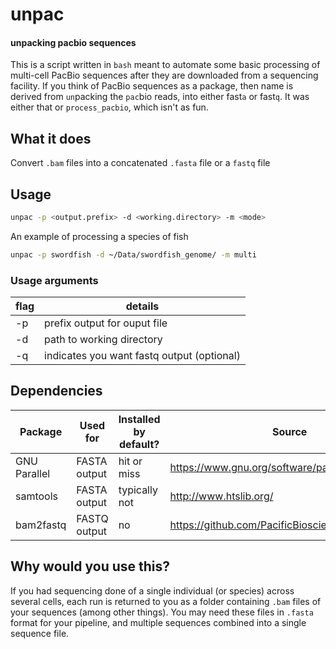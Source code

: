 # unpac
#### unpacking pacbio sequences
This is a script written in `bash` meant to automate some basic processing of multi-cell PacBio sequences after they are downloaded from a sequencing facility. If you think of PacBio sequences as a package, then name is derived from `un`packing the `pac`bio reads, into either fast`a` or fast`q`. It was either that or `process_pacbio`, which isn't as fun.

## What it does
Convert `.bam` files into a concatenated `.fasta` file or a `fastq` file

## Usage
```bash
unpac -p <output.prefix> -d <working.directory> -m <mode>
```
An example of processing a species of fish
```bash
unpac -p swordfish -d ~/Data/swordfish_genome/ -m multi
```
### Usage arguments
| flag |  details |
|---|---|
-p <prefix>       | prefix output for ouput file
-d <directory>    | path to working directory
-q                | indicates you want fastq output (optional)
 

## Dependencies
|Package|Used for|Installed by default?|Source|
|---|---|---|---|
|GNU Parallel | FASTA output | hit or miss | https://www.gnu.org/software/parallel/  |
|samtools   | FASTA output |typically not | http://www.htslib.org/   |
|bam2fastq | FASTQ output | no | https://github.com/PacificBiosciences/pbbioconda |

## Why would you use this?
If you had sequencing done of a single individual (or species) across several cells, each run is returned to you as a folder containing `.bam` files of your sequences (among other things). You may need these files in `.fasta` format for your pipeline, and multiple sequences combined into a single sequence file.



